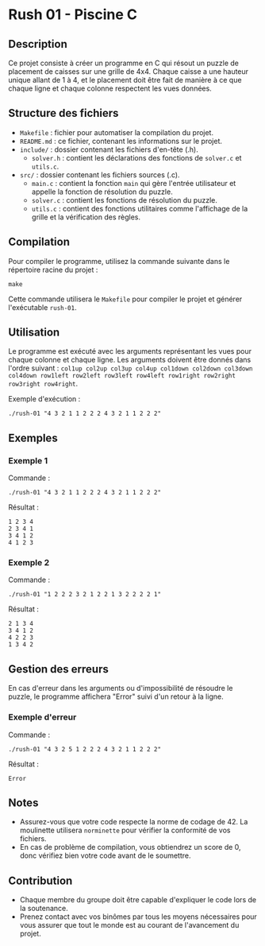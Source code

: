 # Rush 01 - Piscine C

## Description

Ce projet consiste à créer un programme en C qui résout un puzzle de placement de caisses sur une grille de 4x4. Chaque caisse a une hauteur unique allant de 1 à 4, et le placement doit être fait de manière à ce que chaque ligne et chaque colonne respectent les vues données.

## Structure des fichiers

- `Makefile` : fichier pour automatiser la compilation du projet.
- `README.md` : ce fichier, contenant les informations sur le projet.
- `include/` : dossier contenant les fichiers d'en-tête (.h).
  - `solver.h` : contient les déclarations des fonctions de `solver.c` et `utils.c`.
- `src/` : dossier contenant les fichiers sources (.c).
  - `main.c` : contient la fonction `main` qui gère l'entrée utilisateur et appelle la fonction de résolution du puzzle.
  - `solver.c` : contient les fonctions de résolution du puzzle.
  - `utils.c` : contient des fonctions utilitaires comme l'affichage de la grille et la vérification des règles.

## Compilation

Pour compiler le programme, utilisez la commande suivante dans le répertoire racine du projet :
```
make
```

Cette commande utilisera le `Makefile` pour compiler le projet et générer l'exécutable `rush-01`.

## Utilisation

Le programme est exécuté avec les arguments représentant les vues pour chaque colonne et chaque ligne. Les arguments doivent être donnés dans l'ordre suivant : `col1up col2up col3up col4up col1down col2down col3down col4down row1left row2left row3left row4left row1right row2right row3right row4right`.

Exemple d'exécution :
```
./rush-01 "4 3 2 1 1 2 2 2 4 3 2 1 1 2 2 2"
```

## Exemples

### Exemple 1
Commande :
```
./rush-01 "4 3 2 1 1 2 2 2 4 3 2 1 1 2 2 2"
```
Résultat :
```
1 2 3 4
2 3 4 1
3 4 1 2
4 1 2 3
```

### Exemple 2
Commande :
```
./rush-01 "1 2 2 2 3 2 1 2 2 1 3 2 2 2 2 1"
```
Résultat :
```
2 1 3 4
3 4 1 2
4 2 2 3
1 3 4 2
```

## Gestion des erreurs

En cas d'erreur dans les arguments ou d'impossibilité de résoudre le puzzle, le programme affichera "Error" suivi d'un retour à la ligne.

### Exemple d'erreur
Commande :
```
./rush-01 "4 3 2 5 1 2 2 2 4 3 2 1 1 2 2 2"
```
Résultat :
```
Error
```

## Notes

- Assurez-vous que votre code respecte la norme de codage de 42. La moulinette utilisera `norminette` pour vérifier la conformité de vos fichiers.
- En cas de problème de compilation, vous obtiendrez un score de 0, donc vérifiez bien votre code avant de le soumettre.

## Contribution

- Chaque membre du groupe doit être capable d'expliquer le code lors de la soutenance.
- Prenez contact avec vos binômes par tous les moyens nécessaires pour vous assurer que tout le monde est au courant de l'avancement du projet.
